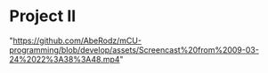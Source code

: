 # Project II

"https://github.com/AbeRodz/mCU-programming/blob/develop/assets/Screencast%20from%2009-03-24%2022%3A38%3A48.mp4" 